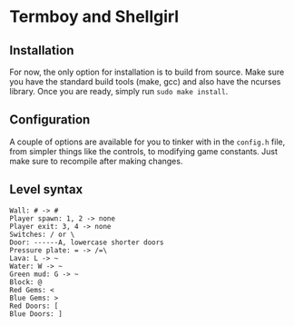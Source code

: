 # Termboy and Shellgirl

## Installation
For now, the only option for installation is to build from source. Make sure you have the standard build tools (make, gcc) and also have the ncurses library. Once you are ready, simply run `sudo make install`.

## Configuration
A couple of options are available for you to tinker with in the `config.h` file, from simpler things like the controls, to modifying game constants. Just make sure to recompile after making changes.

## Level syntax
```
Wall: # -> #
Player spawn: 1, 2 -> none
Player exit: 3, 4 -> none
Switches: / or \
Door: ------A, lowercase shorter doors
Pressure plate: = -> /=\
Lava: L -> ~
Water: W -> ~
Green mud: G -> ~
Block: @
Red Gems: <
Blue Gems: >
Red Doors: [
Blue Doors: ]
```


